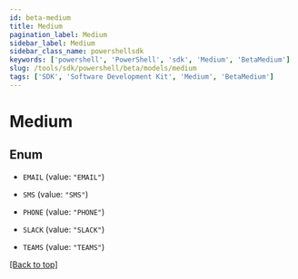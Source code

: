 ```yaml
---
id: beta-medium
title: Medium
pagination_label: Medium
sidebar_label: Medium
sidebar_class_name: powershellsdk
keywords: ['powershell', 'PowerShell', 'sdk', 'Medium', 'BetaMedium']
slug: /tools/sdk/powershell/beta/models/medium
tags: ['SDK', 'Software Development Kit', 'Medium', 'BetaMedium']
---
```


# Medium

## Enum

- `EMAIL` (value: `"EMAIL"`)

- `SMS` (value: `"SMS"`)

- `PHONE` (value: `"PHONE"`)

- `SLACK` (value: `"SLACK"`)

- `TEAMS` (value: `"TEAMS"`)

[[Back to top]](#)
